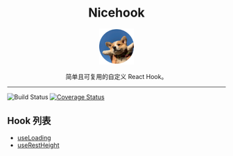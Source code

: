 <div align="center">
  <h1>Nicehook</h1>

  <a href="https://github.com/robot12580">
    <img
      width="80"
      alt="robot12580"
      src="./material/dog2.png"
    />
  </a>

  <p>简单且可复用的自定义 React Hook。</p>
</div>
<hr />
<!-- prettier-ignore-start -->

![Build Status](https://github.com/robot12580/nicehook/actions/workflows/ci.yml/badge.svg)
[![Coverage Status](https://coveralls.io/repos/github/robot12580/nicehook/badge.svg?branch=master)](https://coveralls.io/github/robot12580/nicehook?branch=master)

## Hook 列表
- [useLoading](#useLoading)
- [useRestHeight](#useRestHeight)


<!-- prettier-ignore-end -->
